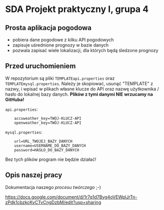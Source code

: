 # SDA Projekt praktyczny I, grupa 4

## Prosta aplikacja pogodowa

- pobiera dane pogodowe z kilku API pogodowych
- zapisuje uśrednione prognozy w bazie danych
- pozwala zapisać wiele lokalizacji, dla których będą śledzone prognozy

## Przed uruchomieniem

W repozytorium są pliki `TEMPLATEapi.properties` oraz `TEMPLATEmysql.properties`. Należy je skopiować, usunąć "TEMPLATE"
z nazwy, i wpisać w plikach własne klucze do API oraz nazwę użytkownika / hasło do lokalnej bazy danych. **Plików z tymi
danymi NIE wrzucamy na GitHuba!**

`api.properties`:

```
    accuweather_key=TWÓJ-KLUCZ-API
    openweather_key=TWÓJ-KLUCZ-API
```

`mysql.properties`:

```
    url=URL_TWOJEJ_BAZY_DANYCH
    username=USERNAME_DO_BAZY_DANYCH
    password=HASŁO_DO_BAZY_DANYCH
```

Bez tych plików program nie będzie działać!

## Opis naszej pracy

Dokumentacja naszego _procesu twórczego_ ;-)

https://docs.google.com/document/d/1r7q1d7Byg4oVEWplJrTn-zPdk1cbzkcKvCTvCngDzbM/edit?usp=sharing